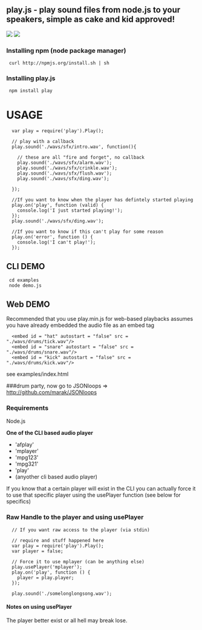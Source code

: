 ## play.js - play sound files from node.js to your speakers, simple as cake and kid approved!
<img src = "https://github.com/Marak/play.js/raw/master/logo.png" border = "0"/>
<img src = "https://github.com/Marak/play.js/raw/master/demo.png" border = "0"/>

### Installing npm (node package manager)

     curl http://npmjs.org/install.sh | sh

### Installing play.js

     npm install play

# USAGE

      var play = require('play').Play();

      // play with a callback
      play.sound('./wavs/sfx/intro.wav', function(){
  
        // these are all "fire and forget", no callback
        play.sound('./wavs/sfx/alarm.wav');
        play.sound('./wavs/sfx/crinkle.wav');
        play.sound('./wavs/sfx/flush.wav');
        play.sound('./wavs/sfx/ding.wav');
        
      });

      //If you want to know when the player has defintely started playing
      play.on('play', function (valid) {
        console.log('I just started playing!');
      });
      play.sound('./wavs/sfx/ding.wav');

      //If you want to know if this can't play for some reason
      play.on('error', function () {
        console.log('I can't play!');
      });

## CLI DEMO

     cd examples
     node demo.js

## Web DEMO

  Recommended that you use play.min.js for web-based playbacks
  assumes you have already embedded the audio file as an embed tag

      <embed id = "hat" autostart = "false" src = "./wavs/drums/tick.wav"/>
      <embed id = "snare" autostart = "false" src = "./wavs/drums/snare.wav"/>
      <embed id = "kick" autostart = "false" src = "./wavs/drums/kick.wav"/>

  see examples/index.html 

###drum party, now go to JSONloops => <a href = "http://github.com/marak/JSONloops">http://github.com/marak/JSONloops</a>

### Requirements

Node.js

**One of the CLI based audio player**
 - 'afplay'
 - 'mplayer'
 - 'mpg123'
 - 'mpg321'
 - 'play'
 - (anyother cli based audio player)

  If you know that a certain player will exist in the CLI
  you can actually force it to use that specific player using
  the usePlayer function (see below for specifics)

### Raw Handle to the player and using usePlayer

      // If you want raw access to the player (via stdin)

      // require and stuff happened here
      var play = require('play').Play();
      var player = false;

      // Force it to use mplayer (can be anything else)
      play.usePlayer('mplayer');
      play.on('play', function () {
        player = play.player;
      });

      play.sound('./somelonglongsong.wav');

#### Notes on using usePlayer
  
  The player better exist or all hell may break lose.
